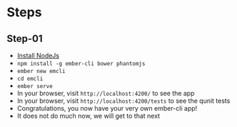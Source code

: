 # Steps

## Step-01

- [Install NodeJs](http://nodejs.org/download/)
- `npm install -g ember-cli bower phantomjs`
- `ember new emcli`
- `cd emcli`
- `ember serve`
- In your browser, visit `http://localhost:4200/` to see the app
- In your browser, visit `http://localhost:4200/tests` to see the qunit tests
- Congratulations, you now have your very own ember-cli app!
- It does not do much now, we will get to that next
